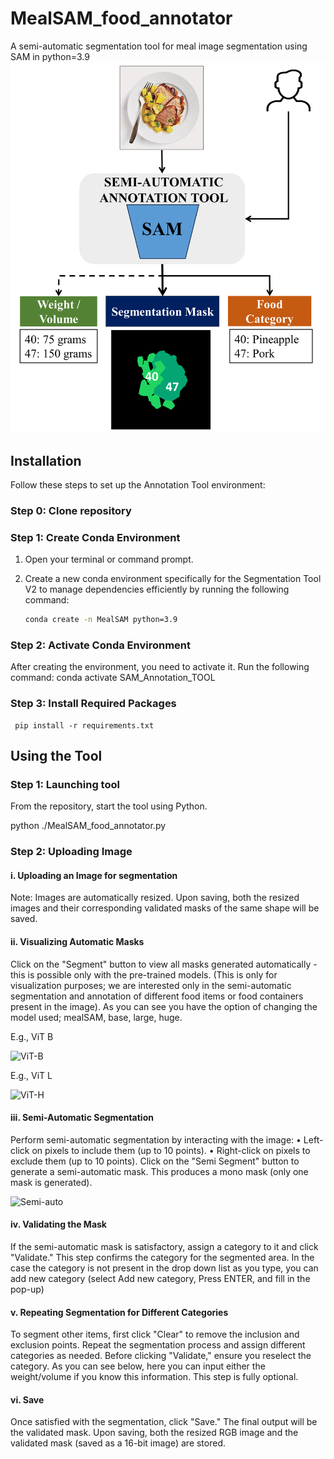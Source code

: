 # MealSAM_food_annotator
A semi-automatic segmentation tool for meal image segmentation using SAM in python=3.9 
![Inputs & Outputs](/images/paperdigest_seg.png "Inputs & Outputs")



## Installation

Follow these steps to set up the Annotation Tool environment:

### Step 0: Clone repository 

  

### Step 1: Create Conda Environment

1. Open your terminal or command prompt.

2. Create a new conda environment specifically for the Segmentation Tool V2 to manage dependencies efficiently by running the following command:

   ```bash
   conda create -n MealSAM python=3.9

### Step 2: Activate Conda Environment

After creating the environment, you need to activate it. Run the following command:
 conda activate SAM_Annotation_TOOL

### Step 3:  Install Required Packages
     
     pip install -r requirements.txt


## Using the Tool

### Step 1: Launching tool
From the repository, start the tool using Python.

  python ./MealSAM_food_annotator.py

### Step 2: Uploading Image
#### i.	Uploading an Image for segmentation
Note: Images are automatically resized. Upon saving, both the resized images and their corresponding validated masks of the same shape will be saved.



#### ii.	Visualizing Automatic Masks
Click on the "Segment" button to view all masks generated automatically - this is possible only with the pre-trained models. (This is only for visualization purposes; we are interested only in the semi-automatic segmentation and annotation of different food items or food containers present in the image). As you can see you have the option of changing the model used; mealSAM, base, large, huge.

E.g., ViT B

![ViT-B](/images/vit-B_automatic.png "ViT-B")


E.g., ViT L

![ViT-H](/images/vit-L_automatic.png "ViT-L")


#### iii.	Semi-Automatic Segmentation
Perform semi-automatic segmentation by interacting with the image:
•	Left-click on pixels to include them (up to 10 points).
•	Right-click on pixels to exclude them (up to 10 points).
Click on the "Semi Segment" button to generate a semi-automatic mask. This produces a mono mask (only one mask is generated).

![Semi-auto](/images/annotatedexampleMealSAM.png "Semi Auto")


#### iv.	Validating the Mask
If the semi-automatic mask is satisfactory, assign a category to it and click "Validate."
This step confirms the category for the segmented area. In the case the category is not present in the drop down list as you type, you can add new category (select Add new category, Press ENTER, and fill in the pop-up)


#### v.	Repeating Segmentation for Different Categories
To segment other items, first click "Clear" to remove the inclusion and exclusion points.
Repeat the segmentation process and assign different categories as needed.
Before clicking "Validate," ensure you reselect the category. 
As you can see below, here you can input either the weight/volume if you know this information. This step is fully optional.


#### vi. Save 
Once satisfied with the segmentation, click "Save."
The final output will be the validated mask. Upon saving, both the resized RGB image and the validated mask (saved as a 16-bit image) are stored.

